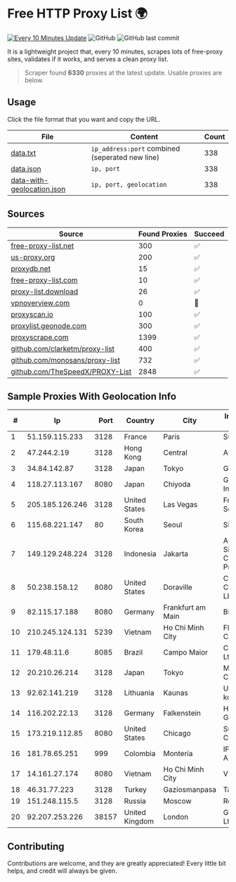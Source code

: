 
# Free HTTP Proxy List 🌍

[![Every 10 Minutes Update](https://github.com/mertguvencli/http-proxy-list/actions/workflows/main.yml/badge.svg?branch=main)](https://github.com/mertguvencli/http-proxy-list/actions/workflows/main.yml)
![GitHub](https://img.shields.io/github/license/mertguvencli/http-proxy-list)
![GitHub last commit](https://img.shields.io/github/last-commit/mertguvencli/http-proxy-list)

It is a lightweight project that, every 10 minutes, scrapes lots of free-proxy sites, validates if it works, and serves a clean proxy list.


> Scraper found **6330** proxies at the latest update. Usable proxies are below.

## Usage

Click the file format that you want and copy the URL.


|File|Content|Count|
|----|-------|-----|
|[data.txt](https://raw.githubusercontent.com/mertguvencli/http-proxy-list/main/proxy-list/data.txt)|`ip_address:port` combined (seperated new line)|338|
|[data.json](https://raw.githubusercontent.com/mertguvencli/http-proxy-list/main/proxy-list/data.json)|`ip, port`|338|
|[data-with-geolocation.json](https://raw.githubusercontent.com/mertguvencli/http-proxy-list/main/proxy-list/data-with-geolocation.json)|`ip, port, geolocation`|338|

## Sources

|Source|Found Proxies|Succeed|
|------|-------------|-------|
|[free-proxy-list.net](https://free-proxy-list.net)|300|✅|
|[us-proxy.org](https://www.us-proxy.org)|200|✅|
|[proxydb.net](http://proxydb.net)|15|✅|
|[free-proxy-list.com](https://free-proxy-list.com/?page=&port=&type%5B%5D=http&type%5B%5D=https&up_time=0&search=Search)|10|✅|
|[proxy-list.download](https://www.proxy-list.download/HTTP)|26|✅|
|[vpnoverview.com](https://vpnoverview.com/privacy/anonymous-browsing/free-proxy-servers)|0|🚫|
|[proxyscan.io](https://www.proxyscan.io)|100|✅|
|[proxylist.geonode.com](https://proxylist.geonode.com/api/proxy-list?limit=300&page=1&sort_by=lastChecked&sort_type=desc&protocols=http,https)|300|✅|
|[proxyscrape.com](https://api.proxyscrape.com/v2/?request=displayproxies&protocol=http&timeout=10000&country=all&ssl=all&anonymity=all)|1399|✅|
|[github.com/clarketm/proxy-list](https://raw.githubusercontent.com/clarketm/proxy-list/master/proxy-list-raw.txt)|400|✅|
|[github.com/monosans/proxy-list](https://raw.githubusercontent.com/monosans/proxy-list/main/proxies/http.txt)|732|✅|
|[github.com/TheSpeedX/PROXY-List](https://raw.githubusercontent.com/TheSpeedX/PROXY-List/master/http.txt)|2848|✅|


## Sample Proxies With Geolocation Info

|#|Ip|Port|Country|City|Internet Service Provider|
|-|--|----|-------|----|-------------------------|
|1|51.159.115.233|3128|France|Paris|SCALEWAY|
|2|47.244.2.19|3128|Hong Kong|Central|Alibaba.com LLC|
|3|34.84.142.87|3128|Japan|Tokyo|Google LLC|
|4|118.27.113.167|8080|Japan|Chiyoda|GMO Internet, Inc.|
|5|205.185.126.246|3128|United States|Las Vegas|FranTech Solutions|
|6|115.68.221.147|80|South Korea|Seoul|SMILESERV|
|7|149.129.248.224|3128|Indonesia|Jakarta|Alibaba.com Singapore E-Commerce Private Limited|
|8|50.238.158.12|8080|United States|Doraville|Comcast Cable Communications, LLC|
|9|82.115.17.188|8080|Germany|Frankfurt am Main|BitCommand LLC|
|10|210.245.124.131|5239|Vietnam|Ho Chi Minh City|FPT Telecom Company|
|11|179.48.11.6|8085|Brazil|Campo Maior|Carnaubanet Ltda|
|12|20.210.26.214|3128|Japan|Tokyo|Microsoft Corporation|
|13|92.62.141.219|3128|Lithuania|Kaunas|UAB "Baltnetos komunikacijos"|
|14|116.202.22.13|3128|Germany|Falkenstein|Hetzner Online GmbH|
|15|173.219.112.85|8080|United States|Chicago|Suddenlink Communications|
|16|181.78.65.251|999|Colombia|Montería|IFX Networks Argentina S.R.L|
|17|14.161.27.174|8080|Vietnam|Ho Chi Minh City|VNPT|
|18|46.31.77.223|3128|Turkey|Gaziosmanpasa|Talha Bogaz|
|19|151.248.115.5|3128|Russia|Moscow|Reg.Ru|
|20|92.207.253.226|38157|United Kingdom|London|Gamma Telecom Ltd|



## Contributing

Contributions are welcome, and they are greatly appreciated! Every
little bit helps, and credit will always be given.


